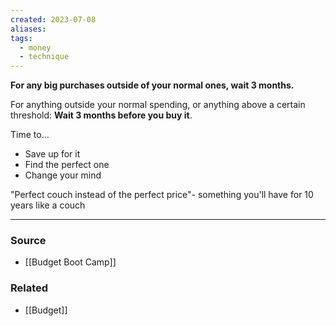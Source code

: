 ```yaml
---
created: 2023-07-08
aliases: 
tags:
  - money
  - technique
---
```

**For any big purchases outside of your normal ones, wait 3 months.**

For anything outside your normal spending, or anything above a certain threshold: 
**Wait 3 months before you buy it**.

Time to... 

- Save up for it
- Find the perfect one
- Change your mind

"Perfect couch instead of the perfect price"- something you'll have for 10 years like a couch

---
### Source
- [[Budget Boot Camp]]

### Related
- [[Budget]]
